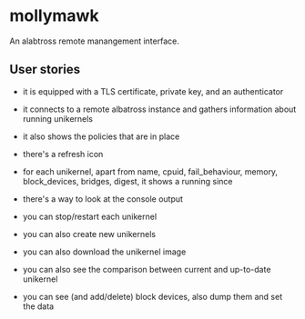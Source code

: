 # mollymawk

An alabtross remote manangement interface.

## User stories
- it is equipped with a TLS certificate, private key, and an authenticator
- it connects to a remote albatross instance and gathers information about running unikernels
- it also shows the policies that are in place

- there's a refresh icon

- for each unikernel, apart from name, cpuid, fail_behaviour, memory, block_devices, bridges, digest, it shows a running since
- there's a way to look at the console output
- you can stop/restart each unikernel
- you can also create new unikernels
- you can also download the unikernel image
- you can also see the comparison between current and up-to-date unikernel

- you can see (and add/delete) block devices, also dump them and set the data